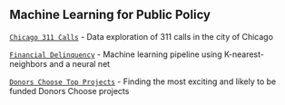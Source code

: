 ## Machine Learning for Public Policy

[`Chicago 311 Calls`](https://github.com/natashamathur/MachineLearning2018/blob/master/311%20Data%20Exploration.ipynb) - Data exploration of 311 calls in the city of Chicago

[`Financial Delinquency`](https://github.com/natashamathur/MachineLearning2018/blob/master/Financial_Delinquency/Financial_Distress_Analysis.ipynb) - Machine learning pipeline using K-nearest-neighbors and a neural net

[`Donors Choose Top Projects`](https://github.com/natashamathur/MachineLearning2018/tree/master/Exciting_Choices) - Finding the most exciting and likely to be funded Donors Choose projects
